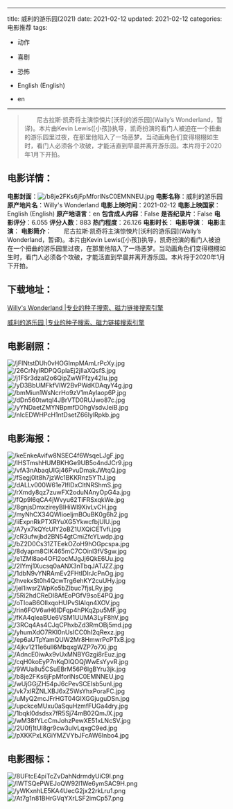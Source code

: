 
---
title: 威利的游乐园(2021)
date: 2021-02-12
updated: 2021-02-12
categories: 电影推荐
tags:
- 动作
- 喜剧
- 恐怖

- English (English)
- en
---


> 　　尼古拉斯·凯奇将主演惊悚片[沃利的游乐园](Wally’s Wonderland，暂译)。本片由Kevin Lewis([小孩])执导，凯奇扮演的看门人被迫在一个扭曲的游乐园里过夜，在那里他陷入了一场恶梦。当动画角色们变得栩栩如生时，看门人必须各个攻破，才能活直到早晨并离开游乐园。本片将于2020年1月下开拍。

## **电影详情**：

**电影封面**：<img src="https://image.tmdb.org/t/p/w200/b8je2FKs6jFpMforlNsC0EMNNEU.jpg" alt="/b8je2FKs6jFpMforlNsC0EMNNEU.jpg" title="/b8je2FKs6jFpMforlNsC0EMNNEU.jpg">
**电影名称**：威利的游乐园
**原产地片名**：Willy's Wonderland
**电影上映时间**：2021-02-12
**电影上映国家**：English (English)
**原产地语言**：en
**包含成人内容**：False
**是否纪录片**：False
**电影评分**：6.055
**评分人数**：883
**热门程度**：26.126
**电影时长**：
**电影导演**：
**电影主演**：
**电影简介**：　　尼古拉斯·凯奇将主演惊悚片[沃利的游乐园](Wally’s Wonderland，暂译)。本片由Kevin Lewis([小孩])执导，凯奇扮演的看门人被迫在一个扭曲的游乐园里过夜，在那里他陷入了一场恶梦。当动画角色们变得栩栩如生时，看门人必须各个攻破，才能活直到早晨并离开游乐园。本片将于2020年1月下开拍。

## **下载地址**：
[Willy's Wonderland |专业的种子搜索、磁力链接搜索引擎](https://movie.amd794.com:2083/?search=Willy%27s%20Wonderland&ordering=&mode=match_phrase&page_size=10&page=1)

[威利的游乐园 |专业的种子搜索、磁力链接搜索引擎](https://movie.amd794.com:2083/?search=%E5%A8%81%E5%88%A9%E7%9A%84%E6%B8%B8%E4%B9%90%E5%9B%AD&ordering=&mode=match_phrase&page_size=10&page=1)
 

## **电影剧照**：
<img src="https://image.tmdb.org/t/p/original/jFINtstDUh0vHOGImpMAmLrPcXy.jpg" alt="/jFINtstDUh0vHOGImpMAmLrPcXy.jpg" title="/jFINtstDUh0vHOGImpMAmLrPcXy.jpg"><img src="https://image.tmdb.org/t/p/original/26CrNylRDPQGplaEj2jIIaXQsfS.jpg" alt="/26CrNylRDPQGplaEj2jIIaXQsfS.jpg" title="/26CrNylRDPQGplaEj2jIIaXQsfS.jpg"><img src="https://image.tmdb.org/t/p/original/j1FSr3dzaI2o6QipZwWFfzy42Iu.jpg" alt="/j1FSr3dzaI2o6QipZwWFfzy42Iu.jpg" title="/j1FSr3dzaI2o6QipZwWFfzy42Iu.jpg"><img src="https://image.tmdb.org/t/p/original/yD3BbUMFkfVIW2BvPWdKDAqyY4g.jpg" alt="/yD3BbUMFkfVIW2BvPWdKDAqyY4g.jpg" title="/yD3BbUMFkfVIW2BvPWdKDAqyY4g.jpg"><img src="https://image.tmdb.org/t/p/original/bmMiun1WsNcrHo9zV1mAyIaop6P.jpg" alt="/bmMiun1WsNcrHo9zV1mAyIaop6P.jpg" title="/bmMiun1WsNcrHo9zV1mAyIaop6P.jpg"><img src="https://image.tmdb.org/t/p/original/dDn560twtqI4JBrVTD0RUJwo87c.jpg" alt="/dDn560twtqI4JBrVTD0RUJwo87c.jpg" title="/dDn560twtqI4JBrVTD0RUJwo87c.jpg"><img src="https://image.tmdb.org/t/p/original/yYNDaetZMYNBpmfDOhgVsdvJeiB.jpg" alt="/yYNDaetZMYNBpmfDOhgVsdvJeiB.jpg" title="/yYNDaetZMYNBpmfDOhgVsdvJeiB.jpg"><img src="https://image.tmdb.org/t/p/original/nIcEDWHPcH1ntDsetZ66lylRpkb.jpg" alt="/nIcEDWHPcH1ntDsetZ66lylRpkb.jpg" title="/nIcEDWHPcH1ntDsetZ66lylRpkb.jpg">

## **电影海报**：
<img src="https://image.tmdb.org/t/p/original/keEnkeAvifw8NSEC4f6WsqeLJgF.jpg" alt="/keEnkeAvifw8NSEC4f6WsqeLJgF.jpg" title="/keEnkeAvifw8NSEC4f6WsqeLJgF.jpg"><img src="https://image.tmdb.org/t/p/original/lHSTmshHUMBKHGe9UB5o4ndJCr9.jpg" alt="/lHSTmshHUMBKHGe9UB5o4ndJCr9.jpg" title="/lHSTmshHUMBKHGe9UB5o4ndJCr9.jpg"><img src="https://image.tmdb.org/t/p/original/vfA3nAbaqUIGj46PvuDmakJWtqQ.jpg" alt="/vfA3nAbaqUIGj46PvuDmakJWtqQ.jpg" title="/vfA3nAbaqUIGj46PvuDmakJWtqQ.jpg"><img src="https://image.tmdb.org/t/p/original/fSegj0lt8h7jzWc1BKKRnz5YTtJ.jpg" alt="/fSegj0lt8h7jzWc1BKKRnz5YTtJ.jpg" title="/fSegj0lt8h7jzWc1BKKRnz5YTtJ.jpg"><img src="https://image.tmdb.org/t/p/original/dALLv000W61e7lfIDxCltNRShmS.jpg" alt="/dALLv000W61e7lfIDxCltNRShmS.jpg" title="/dALLv000W61e7lfIDxCltNRShmS.jpg"><img src="https://image.tmdb.org/t/p/original/rXmdy8qz7zuwFX2oduNAnyOpG4a.jpg" alt="/rXmdy8qz7zuwFX2oduNAnyOpG4a.jpg" title="/rXmdy8qz7zuwFX2oduNAnyOpG4a.jpg"><img src="https://image.tmdb.org/t/p/original/fQp9l6qCA4jWvyu62TiFRSxqkWe.jpg" alt="/fQp9l6qCA4jWvyu62TiFRSxqkWe.jpg" title="/fQp9l6qCA4jWvyu62TiFRSxqkWe.jpg"><img src="https://image.tmdb.org/t/p/original/8gnjsDmxzireyBlHiWI9XivLvCH.jpg" alt="/8gnjsDmxzireyBlHiWI9XivLvCH.jpg" title="/8gnjsDmxzireyBlHiWI9XivLvCH.jpg"><img src="https://image.tmdb.org/t/p/original/myNhCX34QWIioeljmBOuBK0g6h2.jpg" alt="/myNhCX34QWIioeljmBOuBK0g6h2.jpg" title="/myNhCX34QWIioeljmBOuBK0g6h2.jpg"><img src="https://image.tmdb.org/t/p/original/iiExpnRkPTXRYuXG5YkwcfbjUlU.jpg" alt="/iiExpnRkPTXRYuXG5YkwcfbjUlU.jpg" title="/iiExpnRkPTXRYuXG5YkwcfbjUlU.jpg"><img src="https://image.tmdb.org/t/p/original/A7yx7kQYcUIY2oBZ1UXQiCETvfi.jpg" alt="/A7yx7kQYcUIY2oBZ1UXQiCETvfi.jpg" title="/A7yx7kQYcUIY2oBZ1UXQiCETvfi.jpg"><img src="https://image.tmdb.org/t/p/original/cR3ufwjbd2BN54gtCmiZfcYLwdp.jpg" alt="/cR3ufwjbd2BN54gtCmiZfcYLwdp.jpg" title="/cR3ufwjbd2BN54gtCmiZfcYLwdp.jpg"><img src="https://image.tmdb.org/t/p/original/bZ2D0Cs31ZTEekOZoH9hOGpcspa.jpg" alt="/bZ2D0Cs31ZTEekOZoH9hOGpcspa.jpg" title="/bZ2D0Cs31ZTEekOZoH9hOGpcspa.jpg"><img src="https://image.tmdb.org/t/p/original/8dyapm8CIK465mC7COinl3fVSgw.jpg" alt="/8dyapm8CIK465mC7COinl3fVSgw.jpg" title="/8dyapm8CIK465mC7COinl3fVSgw.jpg"><img src="https://image.tmdb.org/t/p/original/e1ZMl8ao4OFl2ocMJgJj6QkE6Uu.jpg" alt="/e1ZMl8ao4OFl2ocMJgJj6QkE6Uu.jpg" title="/e1ZMl8ao4OFl2ocMJgJj6QkE6Uu.jpg"><img src="https://image.tmdb.org/t/p/original/2IYmj1Xucsq0aANX3nTbqJATJZZ.jpg" alt="/2IYmj1Xucsq0aANX3nTbqJATJZZ.jpg" title="/2IYmj1Xucsq0aANX3nTbqJATJZZ.jpg"><img src="https://image.tmdb.org/t/p/original/1dbN9vYNRAmEv2FHtIDIrJcPnOg.jpg" alt="/1dbN9vYNRAmEv2FHtIDIrJcPnOg.jpg" title="/1dbN9vYNRAmEv2FHtIDIrJcPnOg.jpg"><img src="https://image.tmdb.org/t/p/original/hvekxSt0h4QcwTrg6ehKY2cuUHy.jpg" alt="/hvekxSt0h4QcwTrg6ehKY2cuUHy.jpg" title="/hvekxSt0h4QcwTrg6ehKY2cuUHy.jpg"><img src="https://image.tmdb.org/t/p/original/jel1iwsrZWpKo5bZlbuc7fjsLRy.jpg" alt="/jel1iwsrZWpKo5bZlbuc7fjsLRy.jpg" title="/jel1iwsrZWpKo5bZlbuc7fjsLRy.jpg"><img src="https://image.tmdb.org/t/p/original/5Ri2hdCReDI8AfEoPGfV9soE4PQ.jpg" alt="/5Ri2hdCReDI8AfEoPGfV9soE4PQ.jpg" title="/5Ri2hdCReDI8AfEoPGfV9soE4PQ.jpg"><img src="https://image.tmdb.org/t/p/original/oTIoaB6OIIxqoHUPvSlAIqn4XOV.jpg" alt="/oTIoaB6OIIxqoHUPvSlAIqn4XOV.jpg" title="/oTIoaB6OIIxqoHUPvSlAIqn4XOV.jpg"><img src="https://image.tmdb.org/t/p/original/rin6FOV6wH6lDFqp4hPKq2pu5MF.jpg" alt="/rin6FOV6wH6lDFqp4hPKq2pu5MF.jpg" title="/rin6FOV6wH6lDFqp4hPKq2pu5MF.jpg"><img src="https://image.tmdb.org/t/p/original/fKA4qleaBUe6VSM1UUMA3LyF8hV.jpg" alt="/fKA4qleaBUe6VSM1UUMA3LyF8hV.jpg" title="/fKA4qleaBUe6VSM1UUMA3LyF8hV.jpg"><img src="https://image.tmdb.org/t/p/original/3RCq4As4CJqCPhxbZd3RmOBj5md.jpg" alt="/3RCq4As4CJqCPhxbZd3RmOBj5md.jpg" title="/3RCq4As4CJqCPhxbZd3RmOBj5md.jpg"><img src="https://image.tmdb.org/t/p/original/yhumXdO7RKI0nUsICC0hI2qRexz.jpg" alt="/yhumXdO7RKI0nUsICC0hI2qRexz.jpg" title="/yhumXdO7RKI0nUsICC0hI2qRexz.jpg"><img src="https://image.tmdb.org/t/p/original/ep6aUTpYamQUW2Mr8HmwrPcPTxB.jpg" alt="/ep6aUTpYamQUW2Mr8HmwrPcPTxB.jpg" title="/ep6aUTpYamQUW2Mr8HmwrPcPTxB.jpg"><img src="https://image.tmdb.org/t/p/original/4jkv1211e6ull6MbqxgWZP7o7Xi.jpg" alt="/4jkv1211e6ull6MbqxgWZP7o7Xi.jpg" title="/4jkv1211e6ull6MbqxgWZP7o7Xi.jpg"><img src="https://image.tmdb.org/t/p/original/AdncE0iwAx9vUxMNBYGzgi8rEuz.jpg" alt="/AdncE0iwAx9vUxMNBYGzgi8rEuz.jpg" title="/AdncE0iwAx9vUxMNBYGzgi8rEuz.jpg"><img src="https://image.tmdb.org/t/p/original/cqH0koEyP7nKqDlQOQjWwEsYyvR.jpg" alt="/cqH0koEyP7nKqDlQOQjWwEsYyvR.jpg" title="/cqH0koEyP7nKqDlQOQjWwEsYyvR.jpg"><img src="https://image.tmdb.org/t/p/original/9WUa8u5CSuEBrM56P6lgBYru3jk.jpg" alt="/9WUa8u5CSuEBrM56P6lgBYru3jk.jpg" title="/9WUa8u5CSuEBrM56P6lgBYru3jk.jpg"><img src="https://image.tmdb.org/t/p/original/b8je2FKs6jFpMforlNsC0EMNNEU.jpg" alt="/b8je2FKs6jFpMforlNsC0EMNNEU.jpg" title="/b8je2FKs6jFpMforlNsC0EMNNEU.jpg"><img src="https://image.tmdb.org/t/p/original/wUjGGjZH54pJ6cPevSCEIsb5unI.jpg" alt="/wUjGGjZH54pJ6cPevSCEIsb5unI.jpg" title="/wUjGGjZH54pJ6cPevSCEIsb5unI.jpg"><img src="https://image.tmdb.org/t/p/original/vk7xIRZNLXBJ6xZ5WsYhxPoraFC.jpg" alt="/vk7xIRZNLXBJ6xZ5WsYhxPoraFC.jpg" title="/vk7xIRZNLXBJ6xZ5WsYhxPoraFC.jpg"><img src="https://image.tmdb.org/t/p/original/uMyQ2mcJFrHGT04GlXGGjuguDSn.jpg" alt="/uMyQ2mcJFrHGT04GlXGGjuguDSn.jpg" title="/uMyQ2mcJFrHGT04GlXGGjuguDSn.jpg"><img src="https://image.tmdb.org/t/p/original/upckceMUxu0aSquHzmfFUGa4dry.jpg" alt="/upckceMUxu0aSquHzmfFUGa4dry.jpg" title="/upckceMUxu0aSquHzmfFUGa4dry.jpg"><img src="https://image.tmdb.org/t/p/original/1bqkI0dsdsx7fR5Sj74mB02QmJX.jpg" alt="/1bqkI0dsdsx7fR5Sj74mB02QmJX.jpg" title="/1bqkI0dsdsx7fR5Sj74mB02QmJX.jpg"><img src="https://image.tmdb.org/t/p/original/wM38fYLcCmJohzPewXE51xLNcSV.jpg" alt="/wM38fYLcCmJohzPewXE51xLNcSV.jpg" title="/wM38fYLcCmJohzPewXE51xLNcSV.jpg"><img src="https://image.tmdb.org/t/p/original/2U0fj1tUI8gr9cw3uIvLqxgC9ed.jpg" alt="/2U0fj1tUI8gr9cw3uIvLqxgC9ed.jpg" title="/2U0fj1tUI8gr9cw3uIvLqxgC9ed.jpg"><img src="https://image.tmdb.org/t/p/original/pXKKPxLKGiYMZVYbJFcAW6Inbo4.jpg" alt="/pXKKPxLKGiYMZVYbJFcAW6Inbo4.jpg" title="/pXKKPxLKGiYMZVYbJFcAW6Inbo4.jpg">

## **电影图标**：
<img src="https://image.tmdb.org/t/p/original/8UFtcE4piTcZvDahNdrmdyUiC9l.png" alt="/8UFtcE4piTcZvDahNdrmdyUiC9l.png" title="/8UFtcE4piTcZvDahNdrmdyUiC9l.png"><img src="https://image.tmdb.org/t/p/original/lWTSQePWEJoQW92l1We6ymSAC9H.png" alt="/lWTSQePWEJoQW92l1We6ymSAC9H.png" title="/lWTSQePWEJoQW92l1We6ymSAC9H.png"><img src="https://image.tmdb.org/t/p/original/yWKxnhLE5KA4UecG2jx22rkLru1.png" alt="/yWKxnhLE5KA4UecG2jx22rkLru1.png" title="/yWKxnhLE5KA4UecG2jx22rkLru1.png"><img src="https://image.tmdb.org/t/p/original/At7g1n81BHrGVqYXrLSF2imCp57.png" alt="/At7g1n81BHrGVqYXrLSF2imCp57.png" title="/At7g1n81BHrGVqYXrLSF2imCp57.png">
